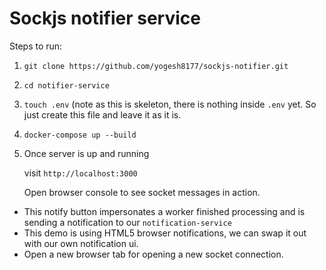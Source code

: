 # Sockjs notifier service

Steps to run:

1. `git clone https://github.com/yogesh8177/sockjs-notifier.git`

2. `cd notifier-service`

3. `touch .env` (note as this is skeleton, there is nothing inside `.env` yet. So just create this file and leave it as it is.

3. `docker-compose up --build`

4. Once server is up and running

    visit `http://localhost:3000`

    Open browser console to see socket messages in action.


- This notify button impersonates a worker finished processing and is sending a notification to our `notification-service`
- This demo is using HTML5 browser notifications, we can swap it out with our own notification ui.</li>
- Open a new browser tab for opening a new socket connection.</li>
